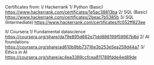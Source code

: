 Certificates from:
I/ Hackerrank
1/ Python (Basic)
https://www.hackerrank.com/certificates/1e5ac38813ba
2/ SQL (Basic)
https://www.hackerrank.com/certificates/2beac7b5385b
3/ SQL (Intermediate)
https://www.hackerrank.com/certificates/fc052ff823ee

II/ Coursera
1/ Fundamental datascience
https://coursera.org/share/da79e895d662e71dd886199f59967b8d
2/ AI foundations
https://coursera.org/share/ad610b9bb73716e3b253e5ea259d44a7
3/ Ethics in AI
https://coursera.org/share/ac4ea3389ccfcea811789fdde4ed89de
